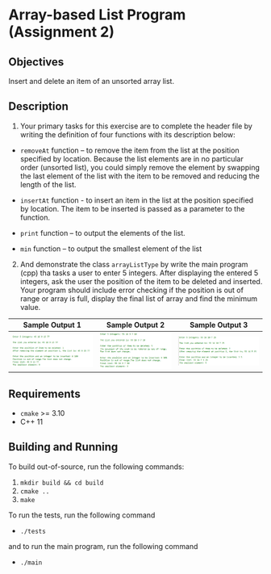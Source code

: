# Array-based List Program (Assignment 2)

## Objectives

Insert and delete an item of an unsorted array list.

## Description

1. Your primary tasks for this exercise are to complete the header file by
writing the definition of four functions with its description below:

- `removeAt` function – to remove the item from the list at the position
specified by location.  Because the list elements are in no particular order
(unsorted list), you could simply remove the element by swapping the last
element of the list with the item to be removed and reducing the length of the
list.

- `insertAt` function - to insert an item in the list at the position specified
by location.  The item to be inserted is passed as a parameter to the function.

- `print` function – to output the elements of the list.

- `min` function – to output the smallest element of the list

2. And demonstrate the class `arrayListType` by write the main program (cpp)
tha tasks a user to enter 5 integers. After displaying the entered 5 integers,
ask the user the position of the item to be deleted and inserted.  Your program
should include error checking if the position is out of range or array is full,
display the final list of array and find the minimum value.

Sample Output 1 | Sample Output 2 | Sample Output 3
----------------------- | ------------- | -----------
![Output 1](sampleOutput1.png) | ![Output 2](sampleOutput2.png) | ![Output 3](sampleOutput3.png)

## Requirements

- `cmake` >= 3.10
- C++ 11

## Building and Running

To build out-of-source, run the following commands:

1. `mkdir build && cd build`
2. `cmake ..`
3. `make`

To run the tests, run the following command

- `./tests`

and to run the main program, run the following command

- `./main`
